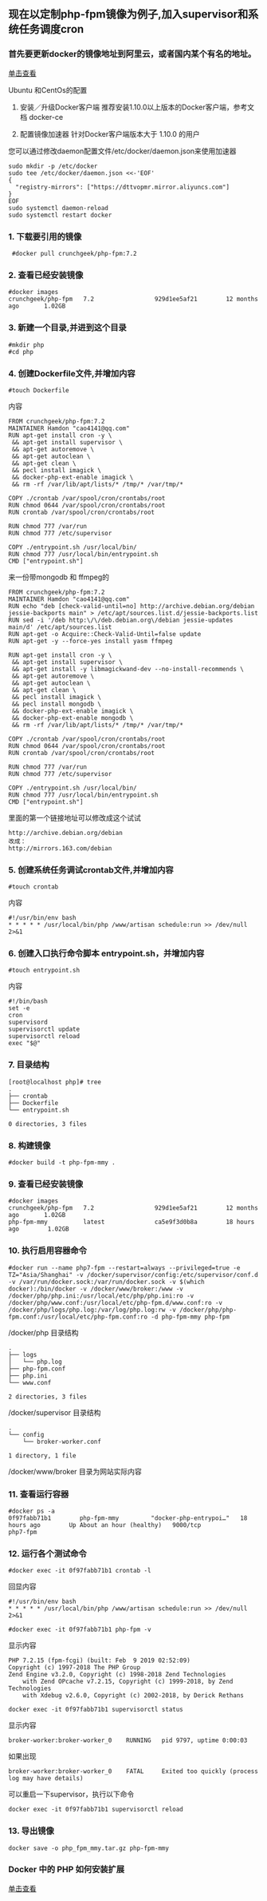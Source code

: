 ## 现在以定制php-fpm镜像为例子,加入supervisor和系统任务调度cron

### 首先要更新docker的镜像地址到阿里云，或者国内某个有名的地址。
[单击查看](https://cr.console.aliyun.com/cn-zhangjiakou/instances/mirrors)

 Ubuntu 和CentOs的配置
1. 安装／升级Docker客户端
推荐安装1.10.0以上版本的Docker客户端，参考文档 docker-ce

2. 配置镜像加速器
针对Docker客户端版本大于 1.10.0 的用户

您可以通过修改daemon配置文件/etc/docker/daemon.json来使用加速器
```
sudo mkdir -p /etc/docker
sudo tee /etc/docker/daemon.json <<-'EOF'
{
  "registry-mirrors": ["https://dttvopmr.mirror.aliyuncs.com"]
}
EOF
sudo systemctl daemon-reload
sudo systemctl restart docker
```

### 1. 下载要引用的镜像

```
 #docker pull crunchgeek/php-fpm:7.2
```
 ### 2. 查看已经安装镜像
```
#docker images
crunchgeek/php-fpm   7.2                 929d1ee5af21        12 months ago       1.02GB
```
### 3. 新建一个目录,并进到这个目录
```
#mkdir php
#cd php
```
### 4. 创建Dockerfile文件,并增加内容
```
#touch Dockerfile
```
内容
```
FROM crunchgeek/php-fpm:7.2
MAINTAINER Hamdon "cao4141@qq.com"
RUN apt-get install cron -y \
 && apt-get install supervisor \
 && apt-get autoremove \
 && apt-get autoclean \
 && apt-get clean \
 && pecl install imagick \
 && docker-php-ext-enable imagick \
 && rm -rf /var/lib/apt/lists/* /tmp/* /var/tmp/*

COPY ./crontab /var/spool/cron/crontabs/root
RUN chmod 0644 /var/spool/cron/crontabs/root
RUN crontab /var/spool/cron/crontabs/root

RUN chmod 777 /var/run
RUN chmod 777 /etc/supervisor

COPY ./entrypoint.sh /usr/local/bin/
RUN chmod 777 /usr/local/bin/entrypoint.sh
CMD ["entrypoint.sh"]
```
来一份带mongodb 和 ffmpeg的
```
FROM crunchgeek/php-fpm:7.2
MAINTAINER Hamdon "cao4141@qq.com"
RUN echo "deb [check-valid-until=no] http://archive.debian.org/debian jessie-backports main" > /etc/apt/sources.list.d/jessie-backports.list
RUN sed -i '/deb http:\/\/deb.debian.org\/debian jessie-updates main/d' /etc/apt/sources.list
RUN apt-get -o Acquire::Check-Valid-Until=false update
RUN apt-get -y --force-yes install yasm ffmpeg

RUN apt-get install cron -y \
 && apt-get install supervisor \
 && apt-get install -y libmagickwand-dev --no-install-recommends \
 && apt-get autoremove \
 && apt-get autoclean \
 && apt-get clean \
 && pecl install imagick \
 && pecl install mongodb \
 && docker-php-ext-enable imagick \
 && docker-php-ext-enable mongodb \
 && rm -rf /var/lib/apt/lists/* /tmp/* /var/tmp/*

COPY ./crontab /var/spool/cron/crontabs/root
RUN chmod 0644 /var/spool/cron/crontabs/root
RUN crontab /var/spool/cron/crontabs/root

RUN chmod 777 /var/run
RUN chmod 777 /etc/supervisor

COPY ./entrypoint.sh /usr/local/bin/
RUN chmod 777 /usr/local/bin/entrypoint.sh
CMD ["entrypoint.sh"]

```
里面的第一个链接地址可以修改成这个试试
```
http://archive.debian.org/debian
改成：
http://mirrors.163.com/debian 
```

 ### 5. 创建系统任务调试crontab文件,并增加内容
```
#touch crontab
```
内容
```
#!/usr/bin/env bash
* * * * * /usr/local/bin/php /www/artisan schedule:run >> /dev/null 2>&1
```
 ### 6. 创建入口执行命令脚本 entrypoint.sh，并增加内容
```
#touch entrypoint.sh
```
内容
```
#!/bin/bash
set -e
cron
supervisord
supervisorctl update
supervisorctl reload
exec "$@"
```
### 7. 目录结构
```
[root@localhost php]# tree
.
├── crontab
├── Dockerfile
└── entrypoint.sh

0 directories, 3 files
```

### 8. 构建镜像
```
#docker build -t php-fpm-mmy .
```
### 9. 查看已经安装镜像
```
#docker images
crunchgeek/php-fpm   7.2                 929d1ee5af21        12 months ago       1.02GB
php-fpm-mmy          latest              ca5e9f3d0b8a        18 hours ago        1.02GB
```
### 10. 执行启用容器命令
```
#docker run --name php7-fpm --restart=always --privileged=true -e TZ="Asia/Shanghai" -v /docker/supervisor/config:/etc/supervisor/conf.d -v /var/run/docker.sock:/var/run/docker.sock -v $(which docker):/bin/docker -v /docker/www/broker:/www -v /docker/php/php.ini:/usr/local/etc/php/php.ini:ro -v /docker/php/www.conf:/usr/local/etc/php-fpm.d/www.conf:ro -v /docker/php/logs/php.log:/var/log/php.log:rw -v /docker/php/php-fpm.conf:/usr/local/etc/php-fpm.conf:ro -d php-fpm-mmy php-fpm
```
/docker/php 目录结构
```
.
├── logs
│   └── php.log
├── php-fpm.conf
├── php.ini
└── www.conf

2 directories, 3 files

```
/docker/supervisor 目录结构
```
.
└── config
    └── broker-worker.conf

1 directory, 1 file
```
/docker/www/broker 目录为网站实际内容

### 11. 查看运行容器
```
#docker ps -a
0f97fabb71b1        php-fpm-mmy         "docker-php-entrypoi…"   18 hours ago        Up About an hour (healthy)   9000/tcp             php7-fpm
```
### 12. 运行各个测试命令
```
#docker exec -it 0f97fabb71b1 crontab -l
```
回显内容
```
#!/usr/bin/env bash
* * * * * /usr/local/bin/php /www/artisan schedule:run >> /dev/null 2>&1
```
```
#docker exec -it 0f97fabb71b1 php-fpm -v
```
显示内容
```
PHP 7.2.15 (fpm-fcgi) (built: Feb  9 2019 02:52:09)
Copyright (c) 1997-2018 The PHP Group
Zend Engine v3.2.0, Copyright (c) 1998-2018 Zend Technologies
    with Zend OPcache v7.2.15, Copyright (c) 1999-2018, by Zend Technologies
    with Xdebug v2.6.0, Copyright (c) 2002-2018, by Derick Rethans
```
```
docker exec -it 0f97fabb71b1 supervisorctl status
```
显示内容
```
broker-worker:broker-worker_0    RUNNING   pid 9797, uptime 0:00:03
```
如果出现
```
broker-worker:broker-worker_0    FATAL     Exited too quickly (process log may have details)
```
可以重启一下supervisor，执行以下命令
```
docker exec -it 0f97fabb71b1 supervisorctl reload
```
### 13. 导出镜像
```
docker save -o php_fpm_mmy.tar.gz php-fpm-mmy

```

### Docker 中的 PHP 如何安装扩展

[单击查看](https://my.oschina.net/antsky/blog/1591418)